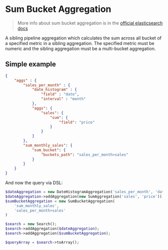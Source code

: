 # Sum Bucket Aggregation

> More info about sum bucket aggregation is in the [official elasticsearch docs][1]

A sibling pipeline aggregation which calculates the sum across all bucket of a 
specified metric in a sibling aggregation. The specified metric must be numeric and 
the sibling aggregation must be a multi-bucket aggregation.

## Simple example

```JSON
{
    "aggs" : {
        "sales_per_month" : {
            "date_histogram" : {
                "field" : "date",
                "interval" : "month"
            },
            "aggs": {
                "sales": {
                    "sum": {
                        "field": "price"
                    }
                }
            }
        },
        "sum_monthly_sales": {
            "sum_bucket": {
                "buckets_path": "sales_per_month>sales" 
            }
        }
    }
}
```

And now the query via DSL:

```php
$dateAggregation = new DateHistogramAggregation('sales_per_month', 'date', 'month');
$dateAggregation->addAggregation(new SumAggregation('sales', 'price'));
$sumBucketAggregation = new SumBucketAggregation(
    'sum_monthly_sales', 
    'sales_per_month>sales'
)

$search = new Search();
$search->addAggregation($dateAggregation);
$search->addAggregation($sumBucketAggregation);

$queryArray = $search->toArray();
```

[1]: https://www.elastic.co/guide/en/elasticsearch/reference/current/search-aggregations-pipeline-sum-bucket-aggregation.html
